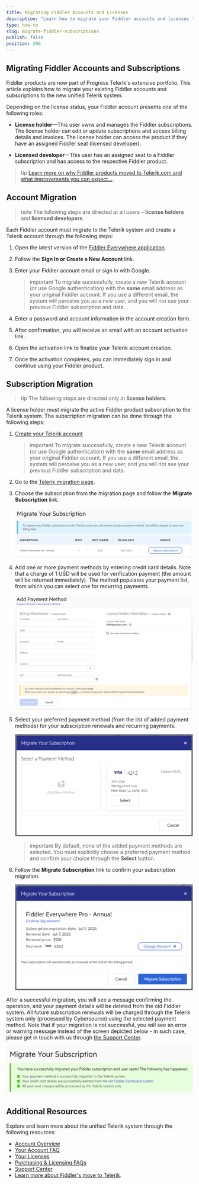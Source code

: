 ```yaml
---
title: Migrating Fiddler Accounts and Licenses
description: "Learn how to migrate your Fiddler accounts and licenses to the Progress Telerik system."
type: how-to
slug: migrate-fiddler-subscriptions
publish: false
position: 200
---
```



## Migrating Fiddler Accounts and Subscriptions

Fiddler products are now part of Progress Telerik's extensive portfolio. This article explains how to migrate your existing Fiddler accounts and subscriptions to the new unified Telerik system.

Depending on the license status, your Fiddler account presents one of the following roles:

* **License holder**&mdash;This user owns and manages the Fiddler subscriptions. The license holder can edit or update subscriptions and access billing details and invoices. The license holder can access the product if they have an assigned Fiddler seat (licensed developer).

* **Licensed developer**&mdash;This user has an assigned seat to a Fiddler subscription and has access to the respective Fiddler product.

>tip [Learn more on why Fiddler products moved to Telerik.com and what improvements you can expect...](https://www.telerik.com/blogs/fiddler-moving-telerik-what-expect).

## Account Migration

>note The following steps are directed at all users – **license holders** and **licensed developers**.

Each Fiddler account must migrate to the Telerik system and create a Telerik account through the following steps:

1. Open the latest version of the [Fiddler Everywhere application](https://www.telerik.com/download/fiddler-everywhere).
    
1. Follow the **Sign In or Create a New Account** link.

1. Enter your Fiddler account email or sign in with Google.

    >important To migrate successfully, create a new Telerik account (or use Google authentication) with the **same** email address as your original Fiddler account. If you use a different email, the system will perceive you as a new user, and you will not see your previous Fiddler subscription and data.

1. Enter a password and account information in the account creation form.

1. After confirmation, you will receive an email with an account activation link.

1. Open the activation link to finalize your Telerik account creation.

1. Once the activation completes, you can immediately sign in and continue using your Fiddler product.

## Subscription Migration

>tip The following steps are directed only at **license holders**.

A license holder must migrate the active Fiddler product subscription to the Telerik system. The subscription migration can be done through the following steps:

1. [Create your Telerik account](#account-migration)

    >important To migrate successfully, create a new Telerik account (or use Google authentication) with the **same** email address as your original Fiddler account. If you use a different email, the system will perceive you as a new user, and you will not see your previous Fiddler subscription and data.

1. Go to the [Telerik migration page](https://www.telerik.com/account/fiddler-migration).

1. Choose the subscription from the migration page and follow the **Migrate Subscription** link.

    ![Migrate subscription link on Telerik](./images/migrate/fe-updated-migration-006.png)

1. Add one or more payment methods by entering credit card details. Note that a charge of 1 USD will be used for verification payment (the amount will be returned immediately). The method populates your payment list, from which you can select one for recurring payments. 

    ![Migrate subscription link on Telerik](./images/migrate/fe-updated-migration-008.png)

1. Select your preferred payment method (from the list of added payment methods) for your subscription renewals and recurring payments.

    ![Migrate subscription link on Telerik](./images/migrate/fe-updated-migration-011.png)

    >important By default, none of the added payment methods are selected. You must explicitly choose a preferred payment method and confirm your choice through the **Select** button.

1. Follow the **Migrate Subscription** link to confirm your subscription migration.

    ![Migrate subscription link on Telerik](./images/migrate/fe-updated-migration-012.png)

After a successful migration, you will see a message confirming the operation, and your payment details will be deleted from the old Fiddler system. All future subscription renewals will be charged through the Telerik system only (processed by Cybersource) using the selected payment method. Note that if your migration is not successful, you will see an error or warning message instead of the screen depicted below - in such case, please get in touch with us through [the Support Center](https://www.telerik.com/account/support-center/contact-us/licensing-support).

![Migrate subscription link on Telerik](./images/migrate/fe-updated-migration-013.png)

## Additional Resources

Explore and learn more about the unified Telerik system through the following resources:

- [Account Overview](https://www.telerik.com/account/)
- [Your Account FAQ](https://www.telerik.com/account/faqs)
- [Your Licenses](https://www.telerik.com/account/your-licenses)
- [Purchasing & Licensing FAQs](https://www.telerik.com/purchase/faq/licensing-purchasing)
- [Support Center](https://www.telerik.com/account/support-center)
- [Learn more about Fiddler's move to Telerik](https://www.telerik.com/blogs/fiddler-moving-telerik-what-expect).